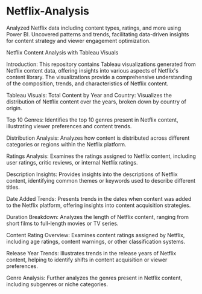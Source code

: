 # Netflix-Analysis
Analyzed Netflix data including content types, ratings, and more using Power BI. Uncovered patterns and trends, facilitating data-driven insights for content strategy and viewer engagement optimization.

Netflix Content Analysis with Tableau Visuals

Introduction:
This repository contains Tableau visualizations generated from Netflix content data, offering insights into various aspects of Netflix's content library. The visualizations provide a comprehensive understanding of the composition, trends, and characteristics of Netflix content.

Tableau Visuals:
Total Content by Year and Country:
Visualizes the distribution of Netflix content over the years, broken down by country of origin.



Top 10 Genres:
Identifies the top 10 genres present in Netflix content, illustrating viewer preferences and content trends.


Distribution Analysis:
Analyzes how content is distributed across different categories or regions within the Netflix platform.


Ratings Analysis:
Examines the ratings assigned to Netflix content, including user ratings, critic reviews, or internal Netflix ratings.


Description Insights:
Provides insights into the descriptions of Netflix content, identifying common themes or keywords used to describe different titles.


Date Added Trends:
Presents trends in the dates when content was added to the Netflix platform, offering insights into content acquisition strategies.


Duration Breakdown:
Analyzes the length of Netflix content, ranging from short films to full-length movies or TV series.


Content Rating Overview:
Examines content ratings assigned by Netflix, including age ratings, content warnings, or other classification systems.


Release Year Trends:
Illustrates trends in the release years of Netflix content, helping to identify shifts in content acquisition or viewer preferences.


Genre Analysis:
Further analyzes the genres present in Netflix content, including subgenres or niche categories.
